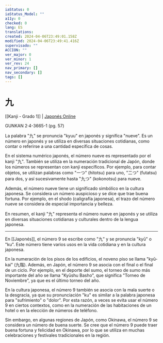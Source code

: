 ```yaml
---
iaStatus: 0
iaStatus_Model: ""
a11y: 0
checked: 0
lang: ES
translations: 
created: 2024-04-06T23:49:01.158Z
modified: 2024-04-06T23:49:41.416Z
supervisado: ""
ACCION: ""
ver_major: 0
ver_minor: 1
ver_rev: 24
nav_primary: []
nav_secondary: []
tags: []
---
```

# 九

[[Kanji - Grado 1]] | [Japonés Online](https://japonesonline.com/kanjis/busqueda/?s=%E4%B9%9D&x=0&y=0)

GUNKAN 2·4-3665-1 (pg. 57)

La palabra "九" se pronuncia "kyuu" en japonés y significa "nueve". Es un número en japonés y se utiliza en diversas situaciones cotidianas, como contar o referirse a una cantidad específica de cosas.

En el sistema numérico japonés, el número nueve es representado por el kanji "九". También se utiliza en la numeración tradicional de Japón, donde los números se representan con kanji específicos. Por ejemplo, para contar objetos, se utilizan palabras como "一つ" (hitotsu) para uno, "二つ" (futatsu) para dos, y así sucesivamente hasta "九つ" (kokonotsu) para nueve.

Además, el número nueve tiene un significado simbólico en la cultura japonesa. Se considera un número auspicioso y se dice que trae buena fortuna. Por ejemplo, en el shodo (caligrafía japonesa), el trazo del número nueve se considera de especial importancia y belleza.

En resumen, el kanji "九" representa el número nueve en japonés y se utiliza en diversas situaciones cotidianas y culturales dentro de la lengua japonesa.


---

En [[Japonés]], el número 9 se escribe como "九" y se pronuncia "kyū" o "ku". Este número tiene varios usos en la vida cotidiana y en la cultura japonesa.

En la numeración de los pisos de los edificios, el noveno piso se llama "kyū-kai" (九階). Además, en Japón, el número 9 se asocia con el final o el final de un ciclo. Por ejemplo, en el deporte del sumo, el torneo de sumo más importante del año se llama "Kyūshu Basho", que significa "Torneo de Noviembre", ya que es el último torneo del año.

En la cultura japonesa, el número 9 también se asocia con la mala suerte o la desgracia, ya que su pronunciación "ku" es similar a la palabra japonesa para "sufrimiento" o "dolor". Por esta razón, a veces se evita usar el número 9 en ciertos contextos, como en la numeración de las habitaciones de un hotel o en la elección de números de teléfono.

Sin embargo, en algunas regiones de Japón, como Okinawa, el número 9 se considera un número de buena suerte. Se cree que el número 9 puede traer buena fortuna y felicidad en Okinawa, por lo que se utiliza en muchas celebraciones y festivales tradicionales en la región.

